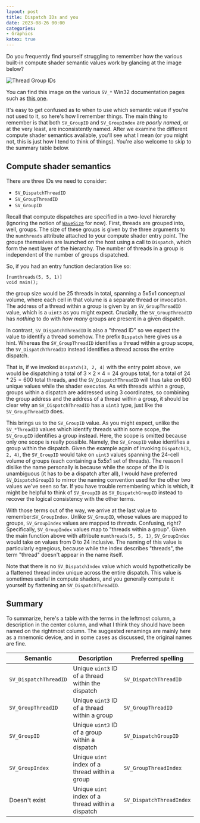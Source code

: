 ```yaml
---
layout: post
title: Dispatch IDs and you
date: 2023-08-26 00:00
categories:
- Graphics
katex: true
---
```


Do you frequently find yourself struggling to remember how the various built-in compute shader semantic values work by glancing at the image below?

![Thread Group IDs](/images/dispatches/threadgroupids.png)

You can find this image on the various `SV_*` Win32 documentation pages such as [this one](https://learn.microsoft.com/en-us/windows/win32/direct3dhlsl/sv-dispatchthreadid).

It's easy to get confused as to when to use which semantic value if you're not used to it, so here's how I remember things.
The main thing to remember is that both `SV_GroupID` and `SV_GroupIndex` are _poorly named_, or at the very least, are inconsistently named.
After we examine the different compute shader semantics available, you'll see what I mean (or you might not, this is just how I tend to think of things).
You're also welcome to skip to the summary table below.

## Compute shader semantics

There are three IDs we need to consider:

* `SV_DispatchThreadID`
* `SV_GroupThreadID`
* `SV_GroupID`

Recall that compute dispatches are specified in a two-level hierarchy (ignoring the notion of [`WaveSize`](https://microsoft.github.io/DirectX-Specs/d3d/HLSL_SM_6_6_WaveSize.html) for now).
First, threads are grouped into, well, groups. The size of these groups is given by the three arguments to the `numthreads` attribute attached to your compute shader entry point.
The groups themselves are launched on the host using a call to `Dispatch`, which form the next layer of the hierarchy.
The number of threads in a group is independent of the number of groups dispatched.

So, if you had an entry function declaration like so:

```hlsl
[numthreads(5, 5, 1)]
void main();
```

the group size would be 25 threads in total, spanning a 5x5x1 conceptual volume, where each cell in that volume is a separate thread or invocation.
The address of a thread within a group is given by an `SV_GroupThreadID` value, which is a `uint3` as you might expect.
Crucially, the `SV_GroupThreadID` has _nothing_ to do with _how many_ groups are present in a given dispatch.

In contrast, `SV_DispatchThreadID` is also a "thread ID" so we expect the value to identify a thread somehow.
The prefix `Dispatch` here gives us a hint. Whereas the `SV_GroupThreadID` identifies a thread within a group scope,
the `SV_DispatchThreadID` instead identifies a thread across the entire dispatch.

That is, if we invoked `Dispatch(3, 2, 4)` with the entry point above, we would be dispatching a total of $3 \times 2\times 4 = 24$ groups total,
for a total of $24 * 25 = 600$ total threads, and the `SV_DispatchThreadID` will thus take on 600 unique values while the shader executes.
As with threads within a group, groups within a dispatch are addressed using 3 coordinates, so combining the group address and the address of a thread
within a group, it should be clear why an `SV_DispatchThreadID` has a `uint3` type, just like the `SV_GroupThreadID` does.

This brings us to the `SV_GroupID` value. As you might expect, unlike the `SV_*ThreadID` values which identify threads within some scope,
the `SV_GroupID` identifies a group instead. Here, the scope is omitted because only one scope is really possible.
Namely, the `SV_GroupID` value identifies a group within the dispatch. Given the example again of invoking `Dispatch(3, 2, 4)`, the `SV_GroupID` would
take on `uint3` values spanning the 24-cell volume of groups (each containing a 5x5x1 set of threads). The reason I dislike the name
personally is because while the scope of the ID is unambiguous (it has to be a dispatch after all), I would have preferred `SV_DispatchGroupID` to
mirror the naming convention used for the other two values we've seen so far. If you have trouble remembering which is which, it might be helpful
to think of `SV_GroupID` as `SV_DispatchGroupID` instead to recover the logical consistency with the other terms.

With those terms out of the way, we arrive at the last value to remember:`SV_GroupIndex`. Unlike `SV_GroupID`, whose values are mapped to groups,
`SV_GroupIndex` values are mapped to _threads_. Confusing, right? Specifically, `SV_GroupIndex` values map to "threads within a group".
Given the main function above with attribute `numthreads(5, 5, 1)`, `SV_GroupIndex` would take on values from 0 to 24 inclusive.
The naming of this value is particularly egregious, because while the index describes "threads", the term "thread" doesn't appear in the name itself.

Note that there is no `SV_DispatchIndex` value which would hypothetically be a flattened thread index unique across the entire dispatch.
This value is sometimes useful in compute shaders, and you generally compute it yourself by flattening an `SV_DispatchThreadID`.

## Summary

To summarize, here's a table with the terms in the leftmost column, a description in the center column, and what I think they should have been named on the rightmost column.
The suggested renamings are mainly here as a mnemonic device, and in some cases as discussed, the original names are fine.

| Semantic | Description | Preferred spelling |
| -------- | ----------- | ---------------- |
| `SV_DispatchThreadID` | Unique `uint3` ID of a thread within the dispatch | `SV_DispatchThreadID` |
| `SV_GroupThreadID`    | Unique `uint3` ID of a thread within a group | `SV_GroupThreadID` |
| `SV_GroupID`          | Unique `uint3` ID of a group within a dispatch | `SV_DispatchGroupID` |
| `SV_GroupIndex`       | Unique `uint` index of a thread within a group | `SV_GroupThreadIndex` |
| Doesn't exist         | Unique `uint` index of a thread within a dispatch | `SV_DispatchThreadIndex` |